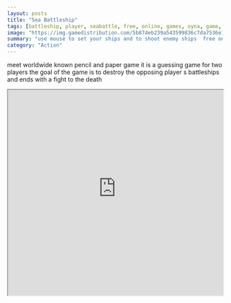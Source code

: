 ```yaml
---
layout: posts
title: "Sea Battleship"
tags: [battleship, player, seabattle, free, online, games, oyna, game, free, games, play, play, games]
image: "https://img.gamedistribution.com/5b874eb239a543599836c7da7536e1dd.jpg"
summary: "use mouse to set your ships and to shoot enemy ships  free online games oyna game free games play play games"
category: "Action"
---
```


meet worldwide known pencil and paper game it is a guessing game for two players the goal of the game is to destroy the opposing player s battleships and ends with a fight to the death

<iframe width="100%" height="480px;" src="https://flash.gamedistribution.com?game=5b874eb239a543599836c7da7536e1dd"></iframe>